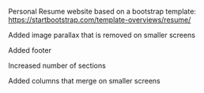Personal Resume website based on a bootstrap template: https://startbootstrap.com/template-overviews/resume/

Added image parallax that is removed on smaller screens

Added footer

Increased number of sections

Added columns that merge on smaller screens

